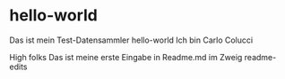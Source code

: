 # hello-world
Das ist mein Test-Datensammler hello-world
Ich bin Carlo Colucci

High folks
Das ist meine erste Eingabe in Readme.md im Zweig readme-edits
